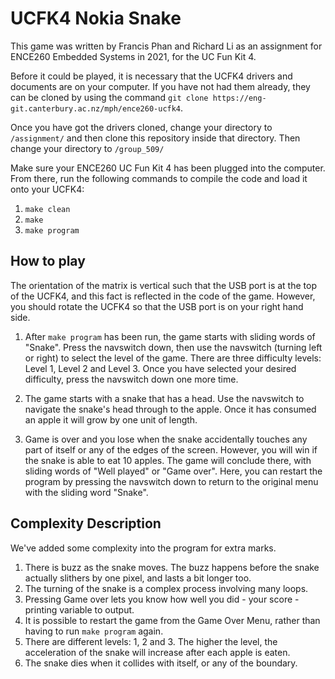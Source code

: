 # UCFK4 Nokia Snake
This game was written by Francis Phan and Richard Li as an assignment for ENCE260 Embedded Systems in 2021, for the UC Fun Kit 4. 

Before it could be played, it is necessary that the UCFK4 drivers and documents are on your computer. If you have not had them already, they can be cloned by using the command `git clone https://eng-git.canterbury.ac.nz/mph/ence260-ucfk4`.

Once you have got the drivers cloned, change your directory to `/assignment/` and then clone this repository inside that directory. Then change your directory to  `/group_509/`

Make sure your ENCE260 UC Fun Kit 4 has been plugged into the computer. From there, run the following commands to compile the code and load it onto your UCFK4:
1. `make clean`
2. `make`
2. `make program`

## How to play
The orientation of the matrix is vertical such that the USB port is at the top of the UCFK4, and this fact is reflected in the code of the game. However, you should rotate the UCFK4 so that the USB port is on your right hand side.

1. After `make program` has been run, the game starts with sliding words of "Snake". Press the navswitch down, then use the navswitch (turning left or right) to select the level of the game. There are three difficulty levels: Level 1, Level 2 and Level 3. Once you have selected your desired difficulty, press the navswitch down one more time.

2. The game starts with a snake that has a head. Use the navswitch to navigate the snake's head through to the apple. Once it has consumed an apple it will grow by one unit of length.

3. Game is over and you lose when the snake accidentally touches any part of itself or any of the edges of the screen. However, you will win if the snake is able to eat 10 apples. The game will conclude there, with sliding words of "Well played" or "Game over". Here, you can restart the program by pressing the navswitch down to return to the original menu with the sliding word "Snake".


## Complexity Description
We've added some complexity into the program for extra marks.
1. There is buzz as the snake moves. The buzz happens before the snake actually slithers by one pixel, and lasts a bit longer too.
2. The turning of the snake is a complex process involving many loops.
3. Pressing Game over lets you know how well you did - your score - printing variable to output.
4. It is possible to restart the game from the Game Over Menu, rather than having to run `make program` again.
5. There are different levels: 1, 2 and 3. The higher the level, the acceleration of the snake will increase after each apple is eaten.
6. The snake dies when it collides with itself, or any of the boundary.
